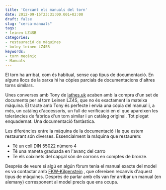 ```yaml
---
title: 'Cercant els manuals del torn'
date: 2012-09-15T23:31:00.001+02:00
draft: false
slug: "cerca-manuals"
tags:
- leinen LZ4SB
categories:
- restauració de màquines
- boley leinen LZ4SB
keywords:
- torn mecànic
- Manuals
---
```



El torn ha arribat, com és habitual, sense cap tipus de
documentació. En alguns llocs de la xarxa hi ha còpies parcials de
documentacions d'altres torns similars.

<!--more-->

Unes converses amb Tony de [lathes.uk](http://www.lathes.co.uk/)
acaben amb la compra d'un set de documents per al torn Leinen LZ4S,
que no és exactament la mateixa màquina. El tracte amb Tony és
perfecte i envia una còpia del manual i, a més, un catàleg
d'accessoris, un full de verificació en el que apareixen les
toleràncies de fàbrica d'un torn similar i un catàleg original. Tot
plegat enquadernat. Una documentació fantàstica.

Les diferències entre la màquina de la documentació i la que estem
restaurant són diverses. Essencialment la màquina que restaurem:

*   Té un coll DIN 55022 número 4
*   Té una maneta graduada en l'avanç del carro
*   Te els coixinets del capçal són de corrons en comptes de bronze.

Després de veure si algú en algún fòrum tenia el manual exacte del
model es va contactar amb [FKW-Kilgenstein](http://www.fkw-gmbh.de/) ,
que ofereixen recanvis d'aquest tipus de màquines. Després de parlar
amb ells van fer arribar un manual (en alemany) corresponent al model
precís que ens ocupa.
